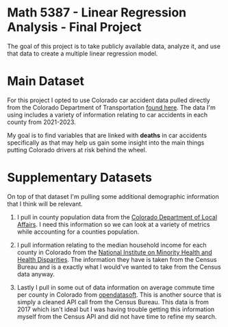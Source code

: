 # Math 5387 - Linear Regression Analysis - Final Project

The goal of this project is to take publicly available data, analyze it, and use that data to create a multiple linear regression model. 

# Main Dataset

For this project I opted to use Colorado car accident data pulled directly from the Colorado Department of Transportation [found here](https://www.codot.gov/safety/traffic-safety/data-analysis/crash-data). The data I'm using includes a variety of information relating to car accidents in each county from 2021-2023. 

My goal is to find variables that are linked with **deaths** in car accidents specifically as that may help us gain some insight into the main things putting Colorado drivers at risk behind the wheel. 

# Supplementary Datasets

On top of that dataset I'm pulling some additional demographic information that I think will be relevant.

1. I pull in county population data from the [Colorado Department of Local Affairs](https://demography.dola.colorado.gov/assets/html/county.html). I need this information so we can look at a variety of metrics while accounting for a counties population. 

2. I pull information relating to the median household income for each county in Colorado from the [National Institute on Minority Health and Health Disparities](https://hdpulse.nimhd.nih.gov/data-portal/social/table?age=001&age_options=ageall_1&demo=00011&demo_options=income_3&race=00&race_options=race_7&sex=0&sex_options=sexboth_1&socialtopic=030&socialtopic_options=social_6&statefips=08&statefips_options=area_states). The information they have is taken from the Census Bureau and is a exactly what I would've wanted to take from the Census data anyway.

3. Lastly I pull in some out of data information on average commute time per county in Colorado from [opendatasoft](https://hdpulse.nimhd.nih.gov/data-portal/social/table?age=001&age_options=ageall_1&demo=00011&demo_options=income_3&race=00&race_options=race_7&sex=0&sex_options=sexboth_1&socialtopic=030&socialtopic_options=social_6&statefips=08&statefips_options=area_states). This is another source that is simply a cleaned API call from the Census Bureau. This data is from 2017 which isn't ideal but I was having trouble getting this information myself from the Census API and did not have time to refine my search.